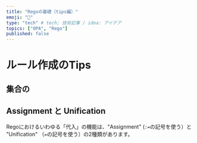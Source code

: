 ```yaml
---
title: "Regoの基礎（tips編）"
emoji: "🐙"
type: "tech" # tech: 技術記事 / idea: アイデア
topics: ["OPA", "Rego"]
published: false
---
```



# ルール作成のTips

## 集合の

## Assignment と Unification

Regoにおけるいわゆる「代入」の機能は、"Assignment" (`:=`の記号を使う）と "Unification" （`=`の記号を使う）の2種類があります。

